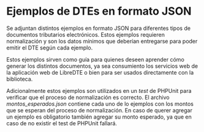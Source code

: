 Ejemplos de DTEs en formato JSON
================================

Se adjuntan distintos ejemplos en formato JSON para diferentes tipos de
documentos tributarios electrónicos. Estos ejemplos requieren normalización y
son los datos mínimos que deberían entregarse para poder emitir el DTE según
cada ejemplo.

Estos ejemplos sirven como guía para quienes deseen aprender cómo generar los
distintos documentos, ya sea consumiento los servicios web de la aplicación web
de LibreDTE o bien para ser usados directamente con la biblioteca.

Adicionalmente estos ejemplos son utilizados en un *test* de PHPUnit para
verificar que el proceso de normalización es correcto. El archivo
*montos_esperados.json* contiene cada uno de lo ejemplos con los montos que se
esperan del proceso de normalización. En caso de querer agregar un ejemplo es
obligatorio también agregar su monto esperado, ya que en caso de no existir el
test de PHPUnit fallará.
